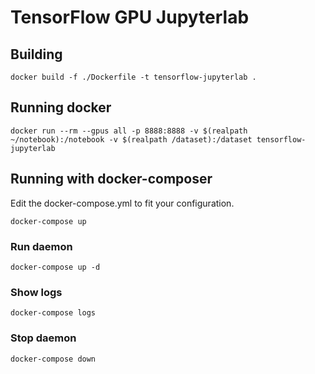 # TensorFlow GPU Jupyterlab

## Building
```shell
docker build -f ./Dockerfile -t tensorflow-jupyterlab .
```

## Running docker
```shell
docker run --rm --gpus all -p 8888:8888 -v $(realpath ~/notebook):/notebook -v $(realpath /dataset):/dataset tensorflow-jupyterlab
```

## Running with docker-composer
Edit the docker-compose.yml to fit your configuration.

```shell
docker-compose up
```

### Run daemon
```shell
docker-compose up -d
```

### Show logs
```shell
docker-compose logs
```

### Stop daemon
```shell
docker-compose down
```
